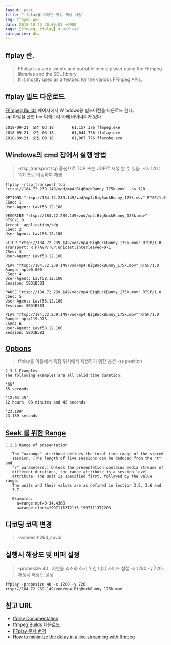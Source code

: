 ```yaml
---
layout: post
title: "ffplay를 이용한 영상 재생 시험"
img: ffmpeg.png
date: 2018-10-25 20:00:01 +0900
tags: [ffmpeg, ffplay] # add tag
categories: dev
---
```


## ffplay 란. 

> FFplay is a very simple and portable media player using the FFmpeg libraries and the SDL library.   
> It is mostly used as a testbed for the various FFmpeg APIs.

## ffplay 빌드 다운로드 

[FFmpeg Builds](https://ffmpeg.zeranoe.com/builds/) 페이지에서 Windows용 빌드버전을 다운로드 한다.  
zip 파일을 풀면 bin 디렉토리 아래 바이너리가 있다. 

```
2018-09-21  오전 03:18        61,157,376 ffmpeg.exe
2018-09-21  오전 03:18        61,044,736 ffplay.exe
2018-09-21  오전 03:18        61,067,776 ffprobe.exe
```

## Windows의 cmd 창에서 실행 방법 
 
> -rtsp_transport tcp 옵션으로 TCP 또는 UDP로 재생 할 수 있음. 
> -ss 120 : 120 초로 이동하여 재생. 

```
ffplay -rtsp_transport tcp "rtsp://184.72.239.149/vod/mp4:BigBuckBunny_175k.mov" -ss 120

OPTIONS "rtsp://184.72.239.149/vod/mp4:BigBuckBunny_175k.mov" RTSP/1.0
CSeq: 1
User-Agent: Lavf58.12.100

DESCRIBE "rtsp://184.72.239.149/vod/mp4:BigBuckBunny_175k.mov" RTSP/1.0
Accept: application/sdp
CSeq: 2
User-Agent: Lavf58.12.100

SETUP "rtsp://184.72.239.149/vod/mp4:BigBuckBunny_175k.mov" RTSP/1.0
Transport: RTP/AVP/TCP;unicast;interleaved=0-1
CSeq: 3
User-Agent: Lavf58.12.100

PLAY "rtsp://184.72.239.149/vod/mp4:BigBuckBunny_175k.mov" RTSP/1.0
Range: npt=0.000-
CSeq: 4
User-Agent: Lavf58.12.100
Session: 5BD1B5B1

PAUSE "rtsp://184.72.239.149/vod/mp4:BigBuckBunny_175k.mov" RTSP/1.0
CSeq: 5
User-Agent: Lavf58.12.100
Session: 5BD1B5B1

PLAY "rtsp://184.72.239.149/vod/mp4:BigBuckBunny_175k.mov" RTSP/1.0
Range: npt=119.978-
CSeq: 6
User-Agent: Lavf58.12.100
Session: 5BD1B5B1
```

## [Options](https://ffmpeg.org/ffmpeg-utils.html#time-duration-syntax)

> ffplay를 이용해서 특정 위치에서 재생하기 위한 옵션 
> -ss position 

```
2.3.1 Examples
The following examples are all valid time duration:

‘55’
55 seconds

‘12:03:45’
12 hours, 03 minutes and 45 seconds

‘23.189’
23.189 seconds
```

## [Seek 를 위한 Range](https://tools.ietf.org/html/rfc2326#appendix-C.1.5)

```
C.1.5 Range of presentation

   The "a=range" attribute defines the total time range of the stored
   session. (The length of live sessions can be deduced from the "t" and
   "r" parameters.) Unless the presentation contains media streams of
   different durations, the range attribute is a session-level
   attribute. The unit is specified first, followed by the value range.
   The units and their values are as defined in Section 3.5, 3.6 and
   3.7.

   Examples:
     a=range:npt=0-34.4368
     a=range:clock=19971113T2115-19971113T2203
``` 

## 디코딩 코덱 변경
 
> -vcodec h264_cuvid 

## 실행시 해상도 및 버퍼 설정

> -probesize 40 : 지연을 최소화 하기 위한 버퍼 사이즈 설정
> -x 1280 -y 720 : 재생시 해상도 설정. 
```
ffplay -probesize 40 -x 1280 -y 720 rtsp://184.72.239.149/vod/mp4:BigBuckBunny_175k.mov
```
## 참고 URL
- [ffplay Documentation](https://ffmpeg.org/ffplay.html) 
- [ffmpeg Builds 다운로드](https://ffmpeg.zeranoe.com/builds/)  
- [FFplay 문서 번역](https://whiteduck.tistory.com/131)  
- [How to minimize the delay in a live streaming with ffmpeg](https://stackoverflow.com/questions/16658873/how-to-minimize-the-delay-in-a-live-streaming-with-ffmpeg)  


